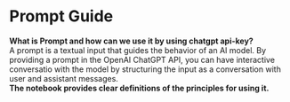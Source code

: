 # <strong> Prompt Guide </strong>
 <strong> What is Prompt and how can we use it by using chatgpt api-key? </strong>
 <br>
 A prompt is a textual input that guides the behavior of an AI model. By providing a prompt in the OpenAI ChatGPT API, you can have interactive conversatio  with the model by structuring the input as a conversation with user and assistant messages.<br>
 <strong> The notebook provides clear definitions of the principles for using it.
</strong><br>